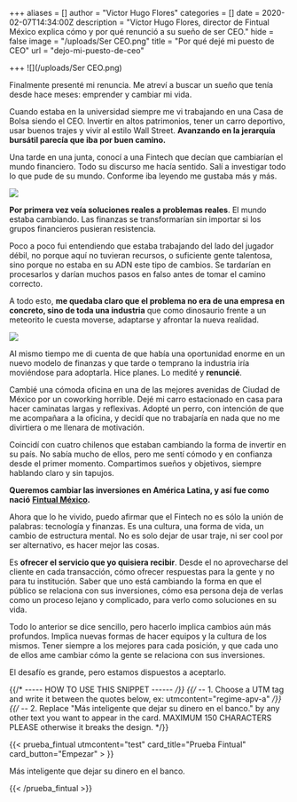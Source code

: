 +++
aliases = []
author = "Victor Hugo Flores"
categories = []
date = 2020-02-07T14:34:00Z
description = "Víctor Hugo Flores, director de Fintual México explica cómo y por qué renunció a su sueño de ser CEO."
hide = false
image = "/uploads/Ser CEO.png"
title = "Por qué dejé mi puesto de CEO"
url = "dejo-mi-puesto-de-ceo"

+++
![](/uploads/Ser CEO.png)

Finalmente presenté mi renuncia. Me atreví a buscar un sueño que tenía desde hace meses: emprender y cambiar mi vida.

Cuando estaba en la universidad siempre me vi trabajando en una Casa de Bolsa siendo el CEO. Invertir en altos patrimonios, tener un carro deportivo, usar buenos trajes y vivir al estilo Wall Street. **Avanzando en la jerarquía bursátil parecía que iba por buen camino.**

Una tarde en una junta, conocí a una Fintech que decían que cambiarían el mundo financiero. Todo su discurso me hacía sentido. Salí a investigar todo lo que pude de su mundo. Conforme iba leyendo me gustaba más y más.

![](https://i.giphy.com/media/l1IY0geomfz09dEB2/giphy.webp)

**Por primera vez veía soluciones reales a problemas reales**. El mundo estaba cambiando. Las finanzas se transformarían sin importar si los grupos financieros pusieran resistencia.

Poco a poco fui entendiendo que estaba trabajando del lado del jugador débil, no porque aquí no tuvieran recursos, o suficiente gente talentosa, sino porque no estaba en su ADN este tipo de cambios. Se tardarían en procesarlos y darían muchos pasos en falso antes de tomar el camino correcto.

A todo esto, **me quedaba claro que el problema no era de una empresa en concreto, sino de toda una industria** que como dinosaurio frente a un meteorito le cuesta moverse, adaptarse y afrontar la nueva realidad.

![](https://i.giphy.com/media/NSodIu91KDWCs/giphy-downsized-large.gif)

Al mismo tiempo me di cuenta de que había una oportunidad enorme en un nuevo modelo de finanzas y que tarde o temprano la industria iría moviéndose para adoptarla. Hice planes. Lo medité y **renuncié**.

Cambié una cómoda oficina en una de las mejores avenidas de Ciudad de México por un coworking horrible. Dejé mi carro estacionado en casa para hacer caminatas largas y reflexivas. Adopté un perro, con intención de que me acompañara a la oficina, y decidí que no trabajaría en nada que no me divirtiera o me llenara de motivación.

Coincidí con cuatro chilenos que estaban cambiando la forma de invertir en su país. No sabía mucho de ellos, pero me sentí cómodo y en confianza desde el primer momento. Compartimos sueños y objetivos, siempre hablando claro y sin tapujos.

**Queremos cambiar las inversiones en América Latina, y así fue como nació** [**Fintual México**](https://fintual.mx/ "¡Únete a nuestra lista de espera!")**.**

Ahora que lo he vivido, puedo afirmar que el Fintech no es sólo la unión de palabras: tecnología y finanzas. Es una cultura, una forma de vida, un cambio de estructura mental. No es solo dejar de usar traje, ni ser cool por ser alternativo, es hacer mejor las cosas.

Es **ofrecer el servicio que yo quisiera recibir**. Desde el no aprovecharse del cliente en cada transacción, cómo ofrecer respuestas para la gente y no para tu institución. Saber que uno está cambiando la forma en que el público se relaciona con sus inversiones, cómo esa persona deja de verlas como un proceso lejano y complicado, para verlo como soluciones en su vida.

Todo lo anterior se dice sencillo, pero hacerlo implica cambios aún más profundos. Implica nuevas formas de hacer equipos y la cultura de los mismos. Tener siempre a los mejores para cada posición, y que cada uno de ellos ame cambiar cómo la gente se relaciona con sus inversiones.

El desafío es grande, pero estamos dispuestos a aceptarlo.

{{/* ----- HOW TO USE THIS SNIPPET ------ _/}}
{{/_ -- 1. Choose a UTM tag and write it between the quotes below, ex:  utmcontent="regime-apv-a" _/}}
{{/_ -- 2. Replace "Más inteligente que dejar su dinero en el banco." by any other text you want to appear in the card. MAXIMUM 150 CHARACTERS PLEASE otherwise it breaks the design.  */}}

{{< prueba_fintual
utmcontent="test"
card_title="Prueba Fintual"
card_button="Empezar" > }}

Más inteligente que dejar su dinero en el banco.

{{< /prueba_fintual >}}